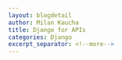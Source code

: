 ```yaml
---
layout: blogdetail
author: Milan Kaucha
title: Django for APIs
categories: Django
excerpt_separator: <!--more-->
---
```

